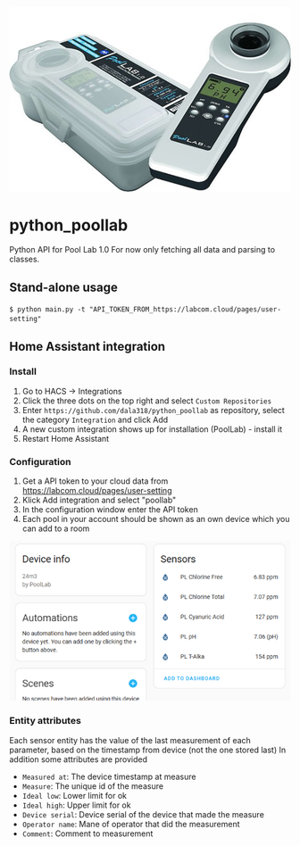![Logo](PoolLab.jpg)
# python_poollab
Python API for Pool Lab 1.0
For now only fetching all data and parsing to classes.

## Stand-alone usage
`$ python main.py -t "API_TOKEN_FROM_https://labcom.cloud/pages/user-setting"`

## Home Assistant integration

### Install
1. Go to HACS -> Integrations
2. Click the three dots on the top right and select `Custom Repositories`
3. Enter `https://github.com/dala318/python_poollab` as repository, select the category `Integration` and click Add
4. A new custom integration shows up for installation (PoolLab) - install it
5. Restart Home Assistant

### Configuration
1. Get a API token to your cloud data from https://labcom.cloud/pages/user-setting
2. Klick Add integration and select "poollab"
3. In the configuration window enter the API token
4. Each pool in your account should be shown as an own device which you can add to a room

![Example device](device_integration_example.png)

### Entity attributes
Each sensor entity has the value of the last measurement of each parameter, based on the timestamp from device (not the one stored last)
In addition some attributes are provided
* `Measured at`: The device timestamp at measure
* `Measure`: The unique id of the measure
* `Ideal low`: Lower limit for ok
* `Ideal high`: Upper limit for ok
* `Device serial`: Device serial of the device that made the measure
* `Operator name`: Mane of operator that did the measurement
* `Comment`: Comment to measurement
